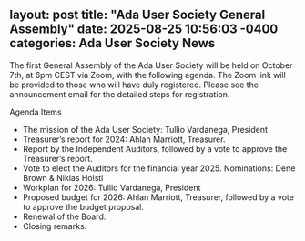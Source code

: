 layout: post
title:  "Ada User Society General Assembly"
date:   2025-08-25 10:56:03 -0400
categories: Ada User Society News
---

The first General Assembly of the Ada User Society will be held on October 7th, at 6pm CEST via Zoom, with the following agenda. The Zoom link will be provided to those who will have duly registered. Please see the announcement email for the detailed steps for registration.

Agenda Items

* The mission of the Ada User Society: Tullio Vardanega, President
* Treasurer’s report for 2024: Ahlan Marriott, Treasurer.
* Report by the Independent Auditors, followed by a vote to approve the Treasurer’s report.
* Vote to elect the Auditors for the financial year 2025. Nominations: Dene Brown & Niklas Holsti
* Workplan for 2026: Tullio Vardanega, President
* Proposed budget for 2026: Ahlan Marriott, Treasurer, followed by a vote to approve the budget proposal.
* Renewal of the Board.
* Closing remarks.